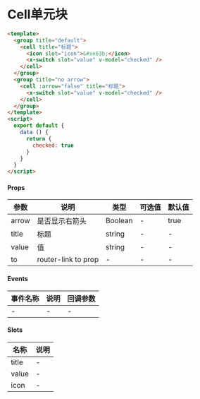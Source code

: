 # Cell单元块

```html
<template>
  <group title="default">
    <cell title="标题">
      <icon slot="icon">&#xe63b;</icon>
      <x-switch slot="value" v-model="checked" />
    </cell>
  </group>
  <group title="no arrow">
    <cell :arrow="false" title="标题">
      <x-switch slot="value" v-model="checked" />
    </cell>
  </group>
</template>
<script>
  export default {
    data () {
      return {
        checked: true
      }
    }
  }
</script>
```

#### Props
| 参数      | 说明    | 类型      | 可选值       | 默认值   |
|---------- |-------- |---------- |------------- |--------- |
| arrow     | 是否显示右箭头   | Boolean  |   -       |    true    |
| title     | 标题   | string  |   -       |    -    |
| value     | 值   | string  |   -       |    -    |
| to     | router-link to prop   | -  |   -       |    -    |

#### Events
| 事件名称 | 说明 | 回调参数 |
|---------|--------|---------|
| - | - | - |

#### Slots
| 名称 | 说明 | 
|---------|--------|
| title | - |
| value | - |
| icon | - |